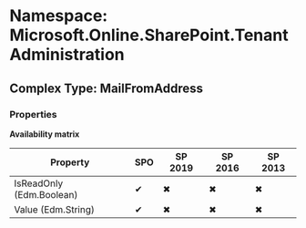 # Namespace: Microsoft.Online.SharePoint.TenantAdministration

## Complex Type: MailFromAddress

### Properties

**Availability matrix**

Property | SPO | SP 2019 | SP 2016 | SP 2013
----------|-----|---------|---------|--------
IsReadOnly (Edm.Boolean) | ✔ | ✖ | ✖ | ✖
Value (Edm.String) | ✔ | ✖ | ✖ | ✖
